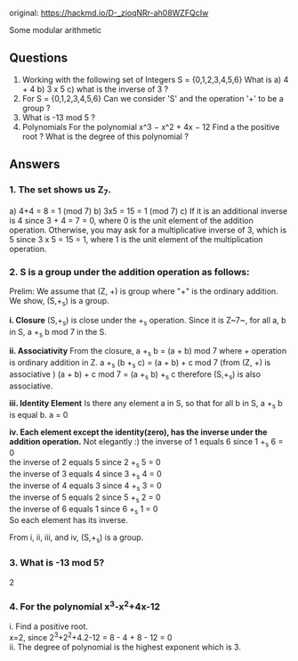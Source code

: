 
original: https://hackmd.io/D-_zioqNRr-ah08WZFQcIw

Some modular arithmetic

## Questions

1. Working with the following set of Integers S =
{0,1,2,3,4,5,6}
What is
a) 4 + 4
b) 3 x 5
c) what is the inverse of 3 ?
2. For S = {0,1,2,3,4,5,6}
Can we consider 'S' and the operation '+' to be a group ?
3. What is
-13 mod 5 ?
4. Polynomials
For the polynomial x^3 − x^2 + 4x − 12
Find a the positive root ?
What is the degree of this polynomial ?

## Answers

### 1. The set shows us Z<sub>7</sub>. 
a) 4+4 = 8 = 1 (mod 7)
b) 3x5 = 15 = 1 (mod 7)
c) If it is an additional inverse is 4 since 3 + 4 = 7 = 0, where 0 is the unit element of the addition operation. 
Otherwise, you may ask for a multiplicative inverse of 3, which is 5 since 3 x 5 = 15 = 1, where 1 is the unit element of the multiplication operation. 

### 2. S is a group under the addition operation as follows: 

Prelim: We assume that (Z, +) is group where "+" is the ordinary addition.
We show, (S,+<sub>s</sub>) is a group. 

**i. Closure**
(S,+<sub>s</sub>) is close under the +<sub>s</sub> operation. Since it is Z~7~, for all a, b in S, a +<sub>s</sub> b mod 7 in the S. 

**ii. Associativity**
From the closure, a +<sub>s</sub> b = (a + b) mod 7 where + operation is ordinary addition in Z. 
a +<sub>s</sub> (b +<sub>s</sub>  c) = (a + b) + c mod 7 (from (Z, +) is associative ) 
(a + b) + c mod 7 = (a +<sub>s</sub> b) +<sub>s</sub> c therefore (S,+<sub>s</sub>) is also associative.

**iii. Identity Element**
Is there any element a in S, so that for all b in S, a +<sub>s</sub> b is equal b. 
a = 0 

**iv. Each element except the identity(zero), has the inverse under the addition operation.** 
Not elegantly :) 
the inverse of 1 equals 6 since 1 +<sub>s</sub> 6 = 0 <br />
the inverse of 2 equals 5 since 2 +<sub>s</sub> 5 = 0 <br />
the inverse of 3 equals 4 since 3 +<sub>s</sub> 4 = 0 <br />
the inverse of 4 equals 3 since 4 +<sub>s</sub> 3 = 0 <br />
the inverse of 5 equals 2 since 5 +<sub>s</sub> 2 = 0 <br />
the inverse of 6 equals 1 since 6 +<sub>s</sub> 1 = 0 <br />
So each element has its inverse. 

From i, ii, iii, and iv, (S,+<sub>s</sub>) is a group. 

### 3. What is -13 mod 5?

2 

### 4. For the polynomial x<sup>3</sup>-x<sup>2</sup>+4x-12

i. Find a positive root. <br />
x=2, since 2<sup>3</sup>+2<sup>2</sup>+4.2-12 = 8 - 4 + 8 - 12 = 0 <br />
ii. The degree of polynomial is the highest exponent which is 3. 

